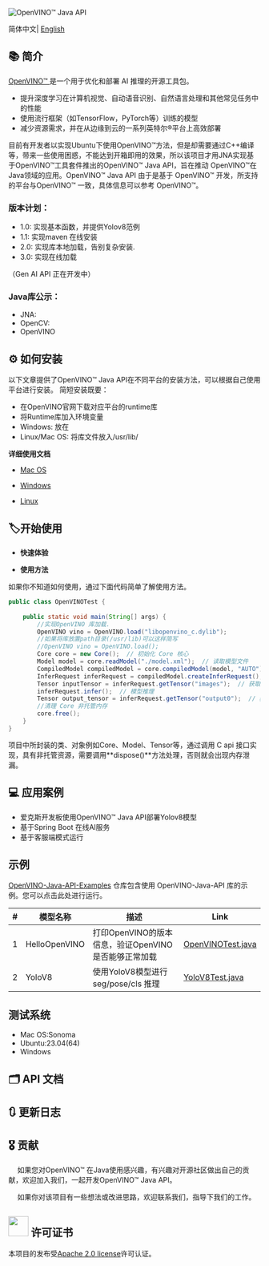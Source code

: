 ![OpenVINO™ Java API](https://socialify.git.ci/Hmm466/OpenVINO-Java-API/image?description=1&descriptionEditable=%F0%9F%92%9EOpenVINO%20Wrapper%20for%20Java%20%F0%9F%92%9E&font=Inter&forks=1&issues=1&language=1&name=1&owner=1&pattern=Circuit%20Board&pulls=1&stargazers=1&theme=Light)
<p align="center">    
    <a href="./LICENSE.txt">
    </a>    

简体中文| [English](README_en.md)

## 📚 简介

[OpenVINO™ ](www.openvino.ai)是一个用于优化和部署 AI 推理的开源工具包。

- 提升深度学习在计算机视觉、自动语音识别、自然语言处理和其他常见任务中的性能
- 使用流行框架（如TensorFlow，PyTorch等）训练的模型
- 减少资源需求，并在从边缘到云的一系列英特尔®平台上高效部署

目前有开发者以实现Ubuntu下使用OpenVINO™方法，但是却需要通过C++编译等，带来一些使用困惑，不能达到开箱即用的效果，所以该项目才用JNA实现基于OpenVINO™工具套件推出的OpenVINO™ Java API，旨在推动 OpenVINO™在Java领域的应用。OpenVINO™ Java API 由于是基于 OpenVINO™ 开发，所支持的平台与OpenVINO™ 一致，具体信息可以参考 OpenVINO™。

### 版本计划：

- 1.0: 实现基本函数，并提供Yolov8范例
- 1.1: 实现maven 在线安装
- 2.0: 实现库本地加载，告别复杂安装.
- 3.0: 实现在线加载

（Gen AI API 正在开发中）

### Java库公示：
- JNA:
- OpenCV:
- OpenVINO

## ⚙ 如何安装

以下文章提供了OpenVINO™ Java API在不同平台的安装方法，可以根据自己使用平台进行安装。
简短安装既要：
- 在OpenVINO官网下载对应平台的runtime库
- 将Runtime库加入环境变量
- Windows: 放在
- Linux/Mac OS: 将库文件放入/usr/lib/

**详细使用文档**

- [Mac OS](docs/cn/mac_install.md)

- [Windows](docs/cn/windows_install.md)

- [Linux](docs/cn/linux_install.md)

## 🏷开始使用

- **快速体验**


- **使用方法**

如果你不知道如何使用，通过下面代码简单了解使用方法。

```java
public class OpenVINOTest {
    
    public static void main(String[] args) {
        //实现OpenVINO 库加载.
        OpenVINO vino = OpenVINO.load("libopenvino_c.dylib");
        //如果将库放置path目录(/usr/lib)可以这样简写
        //OpenVINO vino = OpenVINO.load();
        Core core = new Core();  // 初始化 Core 核心
        Model model = core.readModel("./model.xml");  // 读取模型文件
        CompiledModel compiledModel = core.compiledModel(model, "AUTO");  // 将模型加载到设备
        InferRequest inferRequest = compiledModel.createInferRequest();  // 创建推理通道
        Tensor inputTensor = inferRequest.getTensor("images");  // 获取输入节点Tensor
        inferRequest.infer();  // 模型推理
        Tensor output_tensor = inferRequest.getTensor("output0");  // 获取输出节点Tensor
        //清理 Core 非托管内存
        core.free();
    }
}
```

项目中所封装的类、对象例如Core、Model、Tensor等，通过调用 C api 接口实现，具有非托管资源，需要调用**dispose()**方法处理，否则就会出现内存泄漏。

## 💻 应用案例
- 爱克斯开发板使用OpenVINO™ Java API部署Yolov8模型
- 基于Spring Boot 在线AI服务
- 基于客服端模式运行

## 示例
[OpenVINO-Java-API-Examples](https://github.com/Hmm466/OpenVINO-Java-API-Examples) 仓库包含使用 OpenVINO-Java-API 库的示例。您可以点击此处进行运行。

| # | 模型名称          | 描述                                  | Link                  |
|---|---------------|-------------------------------------|-----------------------|
| 1 | HelloOpenVINO | 打印OpenVINO的版本信息，验证OpenVINO 是否能够正常加载 | [OpenVINOTest.java](https://github.com/Hmm466/OpenVINO-Java-API-Examples/blob/master/src/main/java/org/openvino/java/examples/OpenVINOTest.java) |
| 2 | YoloV8        | 使用YoloV8模型进行seg/pose/cls 推理         |    [YoloV8Test.java](https://github.com/Hmm466/OpenVINO-Java-API-Examples/blob/master/src/main/java/org/openvino/java/examples/yolo/YoloV8Test.java)                   |


## 测试系统
- Mac OS:Sonoma 
- Ubuntu:23.04(64)
- Windows

## 🗂 API 文档


## 🔃 更新日志


## 🎖 贡献

&emsp;    如果您对OpenVINO™ 在Java使用感兴趣，有兴趣对开源社区做出自己的贡献，欢迎加入我们，一起开发OpenVINO™ Java API。

&emsp;    如果你对该项目有一些想法或改进思路，欢迎联系我们，指导下我们的工作。

## <img title="" src="https://user-images.githubusercontent.com/48054808/157835345-f5d24128-abaf-4813-b793-d2e5bdc70e5a.png" alt="" width="40"> 许可证书

本项目的发布受[Apache 2.0 license](LICENSE)许可认证。

